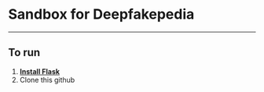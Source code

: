# Sandbox for Deepfakepedia #
---
## To run ##
1. [**Install Flask**](https://flask.palletsprojects.com/en/3.0.x/installation/)
2. Clone this github
